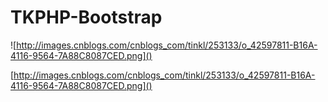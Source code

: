 TKPHP-Bootstrap
===============


![http://images.cnblogs.com/cnblogs_com/tinkl/253133/o_42597811-B16A-4116-9564-7A88C8087CED.png]()


[http://images.cnblogs.com/cnblogs_com/tinkl/253133/o_42597811-B16A-4116-9564-7A88C8087CED.png]()